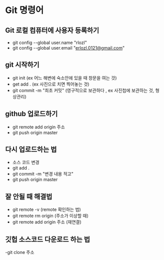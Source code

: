 # Git 명령어

## Git 로컬 컴퓨터에 사용자 등록하기

- git config --global user.name "rlozl"
- git config --global user.email "erlozl.0121@gmail.com"

## git 시작하기

- git init (ex 어느 해변에 숙소안에 있을 때 창문을 여는 것)
- get add . (ex 사진으로 치면 찍어놓는 것)
- git commit -m "최초 커밋" (영구적으로 보관하다 , ex 사진첩에 보관하는 것, 형상관리)

## github 업로드하기

- git remote add origin 주소
- git push origin master

## 다시 업로드하는 법

- 소스 코드 변경
- git add .
- git commit -m "변경 내용 적고"
- git push origin master

## 잘 안될 때 해결법

- git remote -v (remote 확인하는 법)
- git remote rm origin (주소가 이상할 때)
- git remote add origin 주소 (재연결)

## 깃헙 소스코드 다운로드 하는 법

-git clone 주소
